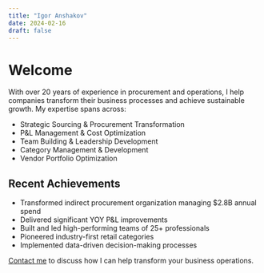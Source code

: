 ```yaml
---
title: "Igor Anshakov"
date: 2024-02-16
draft: false
---
```


# Welcome

With over 20 years of experience in procurement and operations, I help companies transform their business processes and achieve sustainable growth. My expertise spans across:

- Strategic Sourcing & Procurement Transformation
- P&L Management & Cost Optimization
- Team Building & Leadership Development
- Category Management & Development
- Vendor Portfolio Optimization

## Recent Achievements

- Transformed indirect procurement organization managing $2.8B annual spend
- Delivered significant YOY P&L improvements
- Built and led high-performing teams of 25+ professionals
- Pioneered industry-first retail categories
- Implemented data-driven decision-making processes

[Contact me](/contact) to discuss how I can help transform your business operations. 